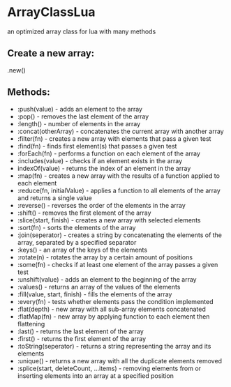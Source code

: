 # ArrayClassLua
an optimized array class for lua with many methods

## Create a new array:

<Array>.new()


## Methods:

  - <Array>:push(value) - adds an element to the array
  - <Array>:pop() - removes the last element of the array
  - <Array>:length() - number of elements in the array
  - <Array>:concat(otherArray) - concatenates the current array with another array
  - <Array>:filter(fn) - creates a new array with elements that pass a given test
  - <Array>:find(fn) - finds first element(s) that passes a given test
  - <Array>:forEach(fn) - performs a function on each element of the array
  - <Array>:includes(value) - checks if an element exists in the array
  - <Array>indexOf(value) - returns the index of an element in the array
  - <Array>:map(fn) - creates a new array with the results of a function applied to each element
  - <Array>:reduce(fn, initialValue) - applies a function to all elements of the array and returns a single value
  - <Array>:reverse() -  reverses the order of the elements in the array
  - <Array>:shift() - removes the first element of the array
  - <Array>:slice(start, finish) - creates a new array with selected elements
  - <Array>:sort(fn) - sorts the elements of the array
  - <Array>:join(seperator) - creates a string by concatenating the elements of the array, separated by a specified separator
  - <Array>:keys() -  an array of the keys of the elements
  - <Array>:rotate(n) - rotates the array by a certain amount of positions
  - <Array>:some(fn) - checks if at least one element of the array passes a given test
  - <Array>:unshift(value) - adds an element to the beginning of the array
  - <Array>:values() - returns an array of the values of the elements
  - <Array>:fill(value, start, finish) - fills the elements of the array
  - <Array>:every(fn) - tests whether elements pass the condition implemented
  - <Array>:flat(depth) - new array with all sub-array elements concatenated
  - <Array>:flatMap(fn) - new array by applying function to each element then flattening
  - <Array>:last() - returns the last element of the array
  - <Array>:first() - returns the first element of the array
  - <Array>:toString(seperator) - returns a string representing the array and its elements
  - <Array>:unique() - returns a new array with all the duplicate elements removed
  - <Array>:splice(start, deleteCount, ...items) - removing elements from or inserting elements into an array at a specified position
  
